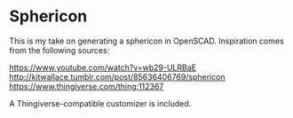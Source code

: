 # Sphericon

This is my take on generating a sphericon in OpenSCAD.  Inspiration comes from the following sources:

https://www.youtube.com/watch?v=wb29-ULRBaE
http://kitwallace.tumblr.com/post/85636406769/sphericon
https://www.thingiverse.com/thing:112367

A Thingiverse-compatible customizer is included.
